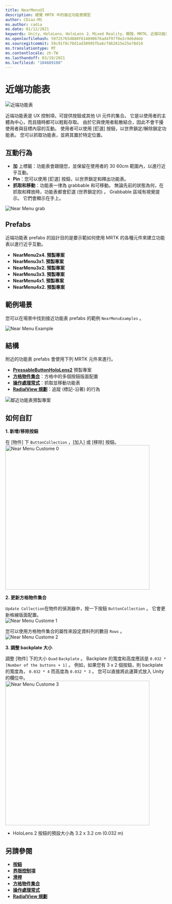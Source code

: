 ```yaml
---
title: NearMenuUI
description: 總覽 MRTK 中的接近功能表類型
author: CDiaz-MS
ms.author: cadia
ms.date: 01/12/2021
keywords: Unity、HoloLens、HoloLens 2、Mixed Reality、開發、MRTK、近端功能表、
ms.openlocfilehash: 59725765d880f614890676ad4f97f0e2c9d6ddeb
ms.sourcegitcommit: 59c91f8c70d1ad30995fba6cf862615e25e78d10
ms.translationtype: MT
ms.contentlocale: zh-TW
ms.lasthandoff: 03/19/2021
ms.locfileid: "104689188"
---
```

# <a name="near-menu"></a>近端功能表

![近端功能表](../images/near-menu/MRTK_UX_NearMenu.png)

近端功能表是 UX 控制項，可提供按鈕或其他 UI 元件的集合。 它是以使用者的主體為中心，而且隨時都可以輕鬆存取。 由於它與使用者鬆散結合，因此不會干擾使用者與目標內容的互動。 使用者可以使用 [釘選] 按鈕，以世界鎖定/解除鎖定功能表。 您可以抓取功能表，並將其置於特定位置。

## <a name="interaction-behavior"></a>互動行為

- **加** 上標籤：功能表會跟隨您，並保留在使用者的 30 60cm 範圍內，以進行近乎互動。
- **Pin**：您可以使用 [釘選] 按鈕，以世界鎖定和釋出功能表。
- **抓取和移動**：功能表一律為 grabbable 和可移動。 無論先前的狀態為何，在抓取和釋放時，功能表都會釘選 (世界鎖定的) 。 Grabbable 區域有視覺提示。 它們會顯示在手上。

<img src="../images/near-menu/MRTK_UX_NearMenu_Grab.png" alt="Near Menu grab">

## <a name="prefabs"></a>Prefabs

近端功能表 prefabs 的設計目的是要示範如何使用 MRTK 的各種元件來建立功能表以進行近乎互動。

- **NearMenu2x4. 預製專案**
- **NearMenu3x1. 預製專案**
- **NearMenu3x2. 預製專案**
- **NearMenu3x3. 預製專案**
- **NearMenu4x1. 預製專案**
- **NearMenu4x2. 預製專案**

## <a name="example-scene"></a>範例場景

您可以在場景中找到接近功能表 prefabs 的範例 `NearMenuExamples` 。

<img src="../images/near-menu/MRTK_UX_NearMenu_Examples.png" alt="Near Menu Example">

## <a name="structure"></a>結構

附近的功能表 prefabs 會使用下列 MRTK 元件來進行。

- [**PressableButtonHoloLens2**](button.md) 預製專案
- [**方格物件集合**](object-collection.md)：方格中的多個按鈕版面配置
- [**操作處理常式**](manipulation-handler.md)：抓取並移動功能表
- [**RadialView 規劃**](solvers/solver.md)：追蹤 (標記-沿著) 的行為

![鄰近功能表預製專案](../images/near-menu/MRTK_UX_NearMenu_Structure.png)

## <a name="how-to-customize"></a>如何自訂

**1. 新增/移除按鈕**

在 [物件] 下 `ButtonCollection` ，[加入] 或 [移除] 按鈕。  
<img src="../images/near-menu/MRTK_UX_NearMenu_Custom0.png" width="450" alt="Near Menu Custome 0">

**2. 更新方格物件集合**

`Update Collection`在物件的偵測器中，按一下按鈕 `ButtonCollection` 。 它會更新格線版面配置。  
<img src="../images/near-menu/MRTK_UX_NearMenu_Custom1.png" alt="Near Menu Custome 1">

您可以使用方格物件集合的屬性來設定資料列的數目 `Rows` 。  
<img src="../images/near-menu/MRTK_UX_NearMenu_Custom2.png" alt="Near Menu Custome 2">

**3. 調整 backplate 大小**

調整 [物件] 下的大小 `Quad` `Backplate` 。 Backplate 的寬度和高度應該是 `0.032 * [Number of the buttons + 1]` 。 例如，如果您有 3 x 2 個按鈕，則 backplate 的寬度為， `0.032 * 4` 而高度為 `0.032 * 3` 。 您可以直接將此運算式放入 Unity 的欄位中。  
<img src="../images/near-menu/MRTK_UX_NearMenu_Custom3.png" width="450" alt="Near Menu Custome 3">

- HoloLens 2 按鈕的預設大小為 3.2 x 3.2 cm (0.032 m) 

## <a name="see-also"></a>另請參閱

- [**按鈕**](button.md)
- [**界限控制項**](bounds-control.md)
- [**滑桿**](sliders.md)
- [**方格物件集合**](object-collection.md)
- [**操作處理常式**](manipulation-handler.md)
- [**RadialView 規劃**](solvers/solver.md)
